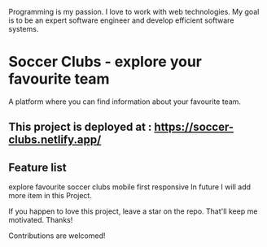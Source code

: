 Programming is my passion. I love to work with web technologies. My goal is to be an expert software engineer and develop efficient software systems.
# Soccer Clubs - explore your favourite team
A platform where you can find information about your favourite team.

## This project is deployed at : https://soccer-clubs.netlify.app/

## Feature list
 explore favourite soccer clubs
 mobile first responsive
 In future I will add more item in this Project.

If you happen to love this project, leave a star on the repo. That'll keep me motivated.
Thanks!

Contributions are welcomed!
